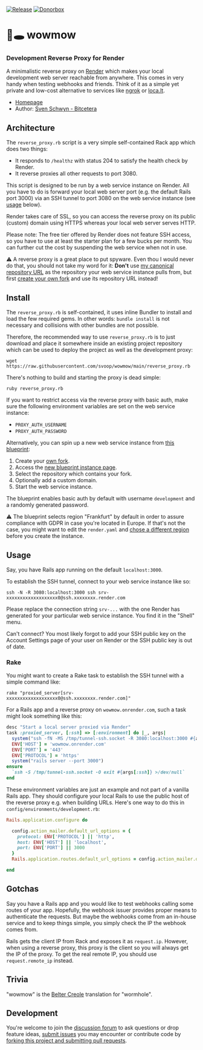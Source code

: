 [![Release](https://img.shields.io/github/v/release/svoop/wowmow.svg?style=flat)](https://github.com/svoop/wowmow/releases)
[![Donorbox](https://img.shields.io/badge/donate-on_donorbox-yellow.svg)](https://donorbox.org/bitcetera)

# 🐛🕳️ wowmow

### Development Reverse Proxy for Render

A minimalistic reverse proxy on [Render](https://render.com) which makes your local development web server reachable from anywhere. This comes in very handy when testing webhooks and friends. Think of it as a simple yet private and low-cost alternative to services like [ngrok](https://ngrok.com) or [loca.lt](https://loca.lt).

* [Homepage](https://github.com/svoop/wowmow)
* Author: [Sven Schwyn - Bitcetera](https://bitcetera.com)

## Architecture

The `reverse_proxy.rb` script is a very simple self-contained Rack app which does two things:

* It responds to `/healthz` with status 204 to satisfy the health check by Render.
* It reverse proxies all other requests to port 3080.

This script is designed to be run by a web service instance on Render. All you have to do is forward your local web server port (e.g. the default Rails port 3000) via an SSH tunnel to port 3080 on the web service instance (see [usage](#usage) below).

Render takes care of SSL, so you can access the reverse proxy on its public (custom) domain using HTTPS whereas your local web server serves HTTP.

Please note: The free tier offered by Render does not feature SSH access, so you have to use at least the starter plan for a few bucks per month. You can further cut the cost by suspending the web service when not in use.

⚠️ A reverse proxy is a great place to put spyware. Even thou I would never do that, you should not take my word for it: **Don't** use [my canonical repository URL](https://github.com/svoop/wowmow) as the repository your web service instance pulls from, but first [create your own fork](https://github.com/svoop/wowmow/fork) and use its repository URL instead!

## Install

The `reverse_proxy.rb` is self-contained, it uses inline Bundler to install and load the few required gems. In other words: `bundle install` is not necessary and collisions with other bundles are not possible.

Therefore, the recommended way to use `reverse_proxy.rb` is to just download and place it somewhere inside an existing project repository which can be used to deploy the project as well as the development proxy:

```
wget https://raw.githubusercontent.com/svoop/wowmow/main/reverse_proxy.rb
```

There's nothing to build and starting the proxy is dead simple:

```
ruby reverse_proxy.rb
```

If you want to restrict access via the reverse proxy with basic auth, make sure the following environment variables are set on the web service instance:

* `PROXY_AUTH_USERNAME`
* `PROXY_AUTH_PASSWORD`

Alternatively, you can spin up a new web service instance from [this blueprint](https://raw.githubusercontent.com/svoop/wowmow/main/render.yaml):

1. Create your [own fork](https://github.com/svoop/wowmow/fork).
2. Access the [new blueprint instance page](https://dashboard.render.com/select-repo?type=blueprint).
3. Select the repository which contains your fork.
4. Optionally add a custom domain.
5. Start the web service instance.

The blueprint enables basic auth by default with username `development` and a randomly generated password.

⚠️ The blueprint selects region "Frankfurt" by default in order to assure compliance with GDPR in case you're located in Europe. If that's not the case, you might want to edit the `render.yaml` and [chose a different region](https://docs.render.com/blueprint-spec#region) before you create the instance.

## Usage

Say, you have Rails app running on the default `localhost:3000`.

To establish the SSH tunnel, connect to your web service instance like so:

```
ssh -N -R 3080:localhost:3000 ssh srv-xxxxxxxxxxxxxxxxxxx0@ssh.xxxxxxxx.render.com
```

Please replace the connection string `srv-...` with the one Render has generated for your particular web service instance. You find it in the "Shell" menu.

Can't connect? You most likely forgot to add your SSH public key on the Account Settings page of your user on Render or the SSH public key is out of date.

### Rake

You might want to create a Rake task to establish the SSH tunnel with a simple command like:

```
rake "proxied_server[srv-xxxxxxxxxxxxxxxxxxx0@ssh.xxxxxxxx.render.com]"
```

For a Rails app and a reverse proxy on `wowmow.onrender.com`, such a task might look something like this:

```ruby
desc "Start a local server proxied via Render"
task :proxied_server, [:ssh] => [:environment] do |_, args|
  system("ssh -fN -MS /tmp/tunnel-ssh.socket -R 3080:localhost:3000 #{args[:ssh]}")
  ENV['HOST'] = 'wowmow.onrender.com'
  ENV['PORT'] = '443'
  ENV['PROTOCOL'] = 'https'
  system("rails server --port 3000")
ensure
  `ssh -S /tmp/tunnel-ssh.socket -O exit #{args[:ssh]} >/dev/null`
end
```

These environment variables are just an example and not part of a vanilla Rails app. They should configure your local Rails to use the public host of the reverse proxy e.g. when building URLs. Here's one way to do this in `config/environments/development.rb`:

```ruby
Rails.application.configure do

  config.action_mailer.default_url_options = {
    protocol: ENV['PROTOCOL'] || 'http',
    host: ENV['HOST'] || 'localhost',
    port: ENV['PORT'] || 3000
  }
  Rails.application.routes.default_url_options = config.action_mailer.default_url_options

end
```

## Gotchas

Say you have a Rails app and you would like to test webhooks calling some routes of your app. Hopefully, the webhook issuer provides proper means to authenticate the requests. But maybe the webhooks come from an in-house service and to keep things simple, you simply check the IP the webhook comes from.

Rails gets the client IP from Rack and exposes it as `request.ip`. However, when using a reverse proxy, this proxy is the client so you will always get the IP of the proxy. To get the real remote IP, you should use `request.remote_ip` instead.

## Trivia

"wowmow" is the [Belter Creole](https://en.wikipedia.org/wiki/Belter_Creole) translation for "wormhole".

## Development

You're welcome to join the [discussion forum](https://github.com/svoop/wowmow/discussions) to ask questions or drop feature ideas, [submit issues](https://github.com/svoop/wowmow/issues) you may encounter or contribute code by [forking this project and submitting pull requests](https://docs.github.com/en/get-started/quickstart/fork-a-repo).
